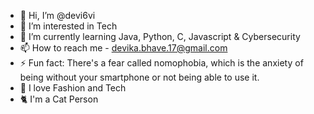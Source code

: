 - 👋 Hi, I’m @devi6vi
- 👀 I’m interested in Tech
- 🌱 I’m currently learning Java, Python, C, Javascript & Cybersecurity
- 📫 How to reach me - devika.bhave.17@gmail.com
- ⚡ Fun fact:  There's a fear called nomophobia, which is the anxiety of being without your smartphone or not being able to use it.
- 🎀 I love Fashion and Tech
- 🐈 I'm a Cat Person

